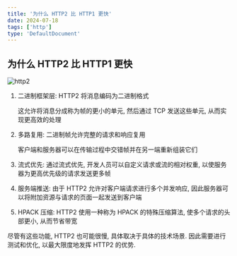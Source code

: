 ```yaml
---
title: '为什么 HTTP2 比 HTTP1 更快'
date: 2024-07-18
tags: ['http']
type: 'DefaultDocument'
---
```


## 为什么 HTTP2 比 HTTP1 更快

![http2](https://cdn.jsdelivr.net/gh/Viskeyy/uPic@master/uPic/0718-P5LaLy.jpg)

1. 二进制框架层: HTTP2 将消息编码为二进制格式

    这允许将消息分成称为帧的更小的单元, 然后通过 TCP 发送这些单元, 从而实现更高效的处理
2. 多路复用: 二进制帧允许完整的请求和响应复用

    客户端和服务器可以在传输过程中交错帧并在另一端重新组装它们
3. 流式优先: 通过流式优先, 开发人员可以自定义请求或流的相对权重, 以使服务器为更高优先级的请求发送更多帧
4. 服务端推送: 由于 HTTP2 允许对客户端请求进行多个并发响应, 因此服务器可以将附加资源与请求的页面一起发送到客户端
5. HPACK 压缩: HTTP2 使用一种称为 HPACK 的特殊压缩算法, 使多个请求的头部更小, 从而节省带宽

尽管有这些功能, HTTP2 也可能很慢, 具体取决于具体的技术场景. 因此需要进行测试和优化, 以最大限度地发挥 HTTP2 的优势.
